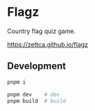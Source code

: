 # Flagz

Country flag quiz game.

https://zettca.github.io/flagz

## Development

```sh
pnpm i

pnpm dev    # dev
pnpm build  # build
```
